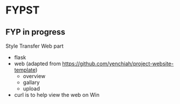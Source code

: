 # FYPST
## FYP in progress
Style Transfer Web part
- flask 
- web (adapted from https://github.com/yenchiah/project-website-template)
  - overview
  - gallary
  - upload
- curl is to help view the web on Win
